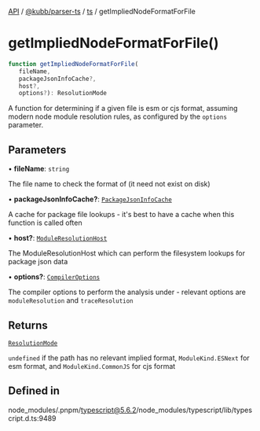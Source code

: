 [API](../../../../../packages.md) / [@kubb/parser-ts](../../../index.md) / [ts](../index.md) / getImpliedNodeFormatForFile

# getImpliedNodeFormatForFile()

```ts
function getImpliedNodeFormatForFile(
   fileName, 
   packageJsonInfoCache?, 
   host?, 
   options?): ResolutionMode
```

A function for determining if a given file is esm or cjs format, assuming modern node module resolution rules, as configured by the
`options` parameter.

## Parameters

• **fileName**: `string`

The file name to check the format of (it need not exist on disk)

• **packageJsonInfoCache?**: [`PackageJsonInfoCache`](../interfaces/PackageJsonInfoCache.md)

A cache for package file lookups - it's best to have a cache when this function is called often

• **host?**: [`ModuleResolutionHost`](../interfaces/ModuleResolutionHost.md)

The ModuleResolutionHost which can perform the filesystem lookups for package json data

• **options?**: [`CompilerOptions`](../interfaces/CompilerOptions.md)

The compiler options to perform the analysis under - relevant options are `moduleResolution` and `traceResolution`

## Returns

[`ResolutionMode`](../type-aliases/ResolutionMode.md)

`undefined` if the path has no relevant implied format, `ModuleKind.ESNext` for esm format, and `ModuleKind.CommonJS` for cjs format

## Defined in

node\_modules/.pnpm/typescript@5.6.2/node\_modules/typescript/lib/typescript.d.ts:9489
